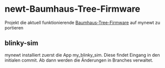 # newt-Baumhaus-Tree-Firmware

Projekt die aktuell funktionierende [Baumhaus-Tree-Firmware](https://github.com/interoberlin/Baumhaus-Tree-Firmware.git) auf mynewt zu portieren

## blinky-sim

mynewt installiert zuerst die App my_blinky_sim. Diese findet Eingang in den initialen commit. Ab dann werden die Änderungen in Branches verwaltet.